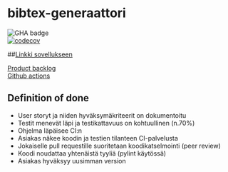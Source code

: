 # bibtex-generaattori
![GHA badge](https://github.com/henriimmonen/bibtex-generaattori/workflows/CI/badge.svg)  
[![codecov](https://codecov.io/gh/henriimmonen/bibtex-generaattori/branch/main/graph/badge.svg?token=16U6BE0HDD)](https://codecov.io/gh/henriimmonen/bibtex-generaattori)  

##[Linkki sovellukseen](https://ohtu.capscience.fi/)

[Product backlog](https://docs.google.com/spreadsheets/d/1iF_o2BonsYtQlAYNAM78CDaxmr6lO7b8xHMP3yNJEwg/edit#gid=1)  
[Github actions](https://github.com/henriimmonen/bibtex-generaattori/actions)  

## Definition of done

- User storyt ja niiden hyväksymäkriteerit on dokumentoitu
- Testit menevät läpi ja testikattavuus on kohtuullinen (n.70%)
- Ohjelma läpäisee CI:n
- Asiakas näkee koodin ja testien tilanteen CI-palvelusta
- Jokaiselle pull requestille suoritetaan koodikatselmointi (peer review)
- Koodi noudattaa yhtenäistä tyyliä (pylint käytössä)
- Asiakas hyväksyy uusimman version

